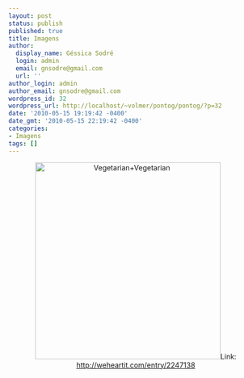 ```yaml
---
layout: post
status: publish
published: true
title: Imagens
author:
  display_name: Géssica Sodré
  login: admin
  email: gnsodre@gmail.com
  url: ''
author_login: admin
author_email: gnsodre@gmail.com
wordpress_id: 32
wordpress_url: http://localhost/~volmer/pontog/pontog/?p=32
date: '2010-05-15 19:19:42 -0400'
date_gmt: '2010-05-15 22:19:42 -0400'
categories:
- Imagens
tags: []
---
```

<p style="text-align: center;"><a href="http://localhost/~volmer/pontog/pontog/wp-content/uploads/2010/05/tumblr_l2fo56cmwa1qzgx5fo1_400_large.jpg"><img class="aligncenter size-full wp-image-31" title="Vegetarian+Vegetarian" src="http://localhost/~volmer/pontog/pontog/wp-content/uploads/2010/05/tumblr_l2fo56cmwa1qzgx5fo1_400_large.jpg" alt="Vegetarian+Vegetarian" width="367" height="390" /></a>Link: <a href="http://weheartit.com/entry/2247138">http://weheartit.com/entry/2247138</a></p>
